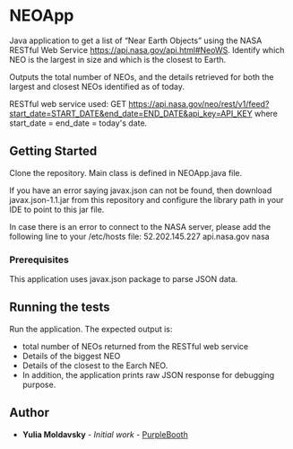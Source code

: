 # NEOApp
Java application to get a list of “Near Earth Objects” using the NASA RESTful Web Service https://api.nasa.gov/api.html#NeoWS. Identify which NEO is the largest in size and which is the closest to Earth.
 
Outputs the total number of NEOs, and the details retrieved for both the largest and closest NEOs identified as of today.

RESTful web service used:
GET https://api.nasa.gov/neo/rest/v1/feed?start_date=START_DATE&end_date=END_DATE&api_key=API_KEY
where start_date = end_date = today's date.


## Getting Started

Clone the repository. Main class is defined in NEOApp.java file.

If you have an error saying javax.json can not be found, then download javax.json-1.1.jar from this repository and configure the library path in your IDE to point to this jar file.

In case there is an error to connect to the NASA server, please add the following line to your /etc/hosts file:
52.202.145.227  api.nasa.gov  nasa

### Prerequisites

This application uses javax.json package to parse JSON data.  


## Running the tests

Run the application. The expected output is: 
- total number of NEOs returned from the RESTful web service
- Details of the biggest NEO
- Details of the closest to the Earch NEO.
- In addition, the application prints raw JSON response for debugging purpose.

## Author

* **Yulia Moldavsky** - *Initial work* - [PurpleBooth](https://github.com/yuliamsky)

